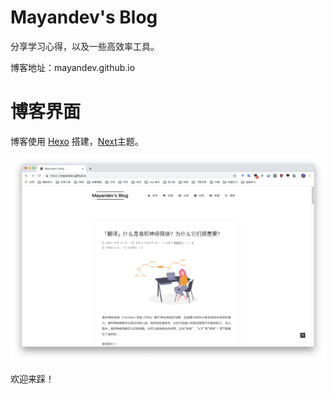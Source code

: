 # Mayandev's Blog

分享学习心得，以及一些高效率工具。

博客地址：mayandev.github.io

# 博客界面

博客使用 [Hexo](https://hexo.io/) 搭建，[Next](https://theme-next.iissnan.com/)主题。

![](https://raw.githubusercontent.com/Mayandev/mayandev_blog_image/master/blog/my-blog.png)

欢迎来踩！
